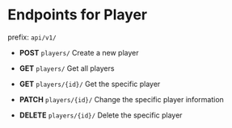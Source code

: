 # Endpoints for Player

prefix: `api/v1/`

-   **POST** `players/`
    Create a new player

-   **GET** `players/`
    Get all players

-   **GET** `players/{id}/`
    Get the specific player

-   **PATCH** `players/{id}/`
    Change the specific player information

-   **DELETE** `players/{id}/`
    Delete the specific player
